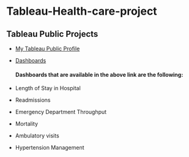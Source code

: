 # Tableau-Health-care-project

## Tableau Public Projects

- [My Tableau Public Profile](https://public.tableau.com/app/profile/navaneeth.ram.s.n)
- [Dashboards](https://public.tableau.com/app/profile/navaneeth.ram.s.n/viz/TableauHealthCare/LengthofStayinHospital) 

  #### Dashboards that are available in the above link are the following:

- Length of Stay in Hospital 
- Readmissions
- Emergency Department Throughput
- Mortality 
- Ambulatory visits
- Hypertension Management
         

